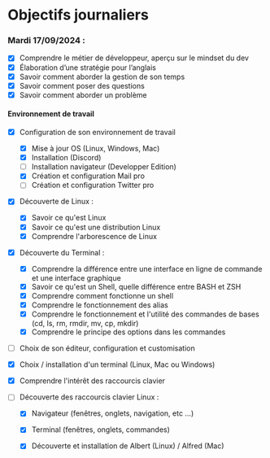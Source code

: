 # Objectifs journaliers

### Mardi 17/09/2024 :


* [X] Comprendre le métier de développeur, aperçu sur le mindset du dev
* [X] Élaboration d’une stratégie pour l’anglais
* [X] Savoir comment aborder la gestion de son temps
* [X] Savoir comment poser des questions
* [X] Savoir comment aborder un problème

#### Environnement de travail

* [X] Configuration de son environnement de travail
  * [X] Mise à jour OS (Linux, Windows, Mac)
  * [X] Installation (Discord)
  * [ ] Installation navigateur (Developper Edition)
  * [X] Création et configuration Mail pro 
  * [ ] Création et configuration Twitter pro 

* [X] Découverte de Linux :
  * [X] Savoir ce qu'est Linux
  * [X] Savoir ce qu'est une distribution Linux
  * [X] Comprendre l'arborescence de Linux

* [X] Découverte du Terminal : 
  * [X] Comprendre la différence entre une interface en ligne de commande et une interface graphique
  * [X] Savoir ce qu'est un Shell, quelle différence entre BASH et ZSH 
  * [X] Comprendre comment fonctionne un shell
  * [X] Comprendre le fonctionnement des alias
  * [X] Comprendre le fonctionnement et l'utilité des commandes de bases (cd, ls, rm, rmdir, mv, cp, mkdir)
  * [X] Comprendre le principe des options dans les commandes

* [ ] Choix de son éditeur, configuration et customisation
* [X] Choix / installation d'un terminal (Linux, Mac ou Windows)

* [X] Comprendre l'intérêt des raccourcis clavier
* [ ] Découverte des raccourcis clavier Linux : 
  * [X] Navigateur (fenêtres, onglets, navigation, etc …)
  * [X] Terminal (fenêtres, onglets, commandes)
  * [X] Découverte et installation de Albert (Linux) / Alfred (Mac)

